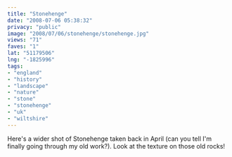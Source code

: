 ```yaml
---
title: "Stonehenge"
date: "2008-07-06 05:38:32"
privacy: "public"
image: "2008/07/06/stonehenge/stonehenge.jpg"
views: "71"
faves: "1"
lat: "51179506"
lng: "-1825996"
tags:
- "england"
- "history"
- "landscape"
- "nature"
- "stone"
- "stonehenge"
- "uk"
- "wiltshire"
---
```

Here's a wider shot of Stonehenge taken back in April (can you tell I'm finally going through my old work?). Look at the texture on those old rocks!<a href="/photos/2008/07/06/stonehenge-2"></a>
